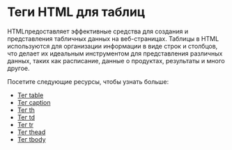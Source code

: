 # Теги HTML для таблиц

HTMLпредоставляет эффективные средства для создания и представления табличных данных на веб-страницах. Таблицы в HTML используются для организации информации в виде строк и столбцов, что делает их идеальным инструментом для представления различных данных, таких как расписание, данные о продуктах, результаты и много другое.

Посетите следующие ресурсы, чтобы узнать больше:
- [Тег table](Tag%20<table>/README.md)
- [Тег caption](Tag%20<caption>/README.md)
- [Тег th](Tag%20<th>/README.md)
- [Тег td](Tag%20<td>/README.md)
- [Тег tr](Tag%20<tr>/README.md)
- [Тег thead](Tag%20<thead>/README.md)
- [Тег tbody](Tag%20<tbody>/README.md)